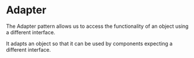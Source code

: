 # Adapter
The Adapter pattern allows us to access
the functionality of an object using a 
different interface.

It adapts an object so that it can be
used by components expecting a different interface.
